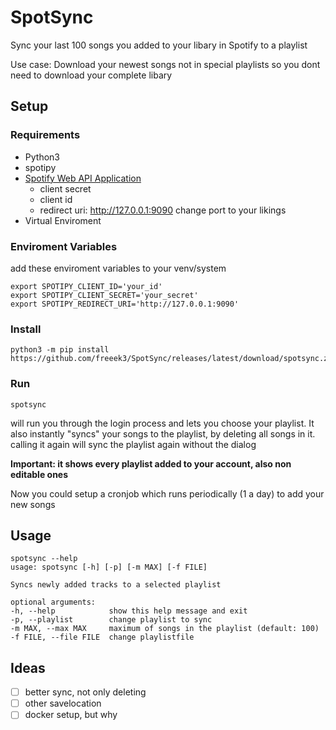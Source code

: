 # SpotSync

Sync your last 100 songs you added to your libary in Spotify to a playlist 

Use case: Download your newest songs not in special playlists so you dont need to download your complete libary

## Setup

### Requirements

- Python3
- spotipy
- [Spotify Web API Application](https://developers.spotify.com/)
  - client secret
  - client id
  - redirect uri: http://127.0.0.1:9090 change port to your likings
- Virtual Enviroment

### Enviroment Variables
add these enviroment variables to your venv/system
```
export SPOTIPY_CLIENT_ID='your_id'
export SPOTIPY_CLIENT_SECRET='your_secret'
export SPOTIPY_REDIRECT_URI='http://127.0.0.1:9090'
```

### Install
``` 
python3 -m pip install https://github.com/freeek3/SpotSync/releases/latest/download/spotsync.zip
```
### Run
```
spotsync
```
will run you through the login process and lets you choose your playlist.
It also instantly "syncs" your songs to the playlist, by deleting all songs in it.
calling it again will sync the playlist again without the dialog

**Important: it shows every playlist added to your account, also non editable ones**

Now you could setup a cronjob which runs periodically (1 a day) to add your new songs

## Usage
```
spotsync --help
usage: spotsync [-h] [-p] [-m MAX] [-f FILE]

Syncs newly added tracks to a selected playlist

optional arguments:
-h, --help            show this help message and exit
-p, --playlist        change playlist to sync
-m MAX, --max MAX     maximum of songs in the playlist (default: 100)
-f FILE, --file FILE  change playlistfile 
```

## Ideas
- [ ] better sync, not only deleting
- [ ] other savelocation
- [ ] docker setup, but why